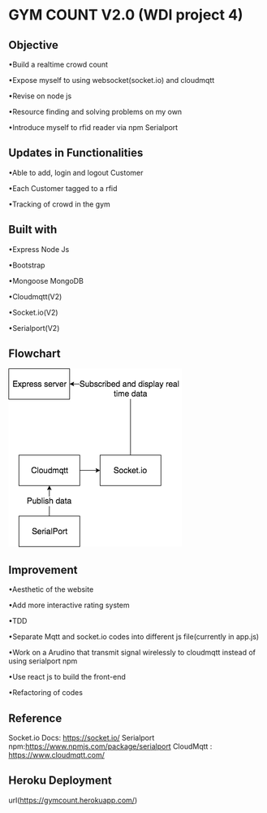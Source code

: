 # GYM COUNT V2.0 (WDI project 4)

## Objective
•Build a realtime crowd count

•Expose myself to using websocket(socket.io) and cloudmqtt

•Revise on node js

•Resource finding and solving problems on my own

•Introduce myself to rfid reader via npm Serialport

## Updates in Functionalities

•Able to add, login and logout Customer

•Each Customer tagged to a rfid

•Tracking of crowd in the gym

## Built with

•Express Node Js

•Bootstrap

•Mongoose MongoDB

•Cloudmqtt(V2)

•Socket.io(V2)

•Serialport(V2)

## Flowchart
![ER diagram](images/rfid.png)

## Improvement

•Aesthetic of the website

•Add more interactive rating system

•TDD

•Separate Mqtt and socket.io codes into different js file(currently in app.js)

•Work on a Arudino that transmit signal wirelessly to cloudmqtt instead of using serialport npm

•Use react js to build the front-end

•Refactoring of codes
## Reference
Socket.io Docs: https://socket.io/
Serialport npm:https://www.npmjs.com/package/serialport
CloudMqtt : https://www.cloudmqtt.com/

## Heroku Deployment

url(https://gymcount.herokuapp.com/)
